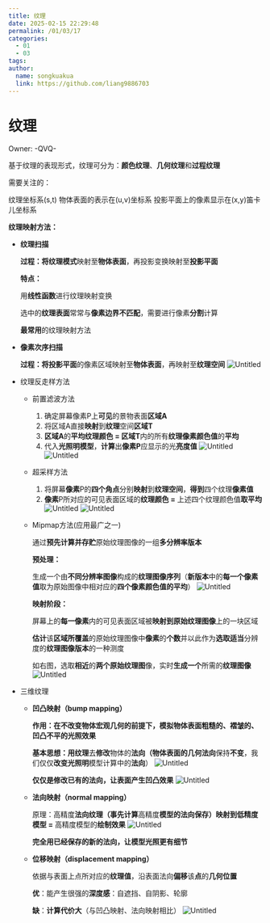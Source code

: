 ```yaml
---
title: 纹理
date: 2025-02-15 22:29:48
permalink: /01/03/17
categories: 
  - 01
  - 03
tags: 
author:
  name: songkuakua
  link: https://github.com/liang9886703
---
```

# 纹理

Owner: -QVQ-

基于纹理的表现形式，纹理可分为：**颜色纹理**、**几何纹理**和**过程纹理**

需要关注的：

纹理坐标系(s,t)
物体表面的表示在(u,v)坐标系
投影平面上的像素显示在(x,y)笛卡儿坐标系

**纹理映射方法：**

- **纹理扫描**
    
    **过程：**将**纹理模式**映射至**物体表面**，再投影变换映射至**投影平面**
    
    **特点：**
    
    用**线性函数**进行纹理映射变换
    
    选中的**纹理表面**常常与**像素边界不匹配**，需要进行像素**分割**计算
    
    **最常用**的纹理映射方法
    
- **像素次序扫描**
    
    **过程：**将**投影平面**的像素区域映射至**物体表面**，再映射至**纹理空间**
![Untitled](./pic146.png)
    
- 纹理反走样方法
    - 前置滤波方法
        
        
        1. 确定屏幕像素P上**可见**的景物表面**区域A**
        2. 将区域A直接**映射**到**纹理**空间**区域T**
        3. **区域A**的**平均纹理颜色 = 区域T**内的所有**纹理像素颜色值**的**平均**
        4. 代入**光照明模型**，**计算**出**像素P**应显示的光**亮度值**
![Untitled](./pic147.png)
![Untitled](./pic148.png)
        
    - 超采样方法
        
        
        1. 将屏幕**像素**P的**四个角点**分别**映射**到**纹理空间**，**得到**四个纹理**像素值**
        2. **像素**P所对应的可见表面区域的**纹理颜色 =** 上述四个纹理颜色值**取平均**
![Untitled](./pic149.png)
![Untitled](./pic150.png)
        
    - Mipmap方法(应用最广之一)
        
        
        通过**预先计算并存贮**原始纹理图像的一组**多分辨率版本**
        
        **预处理：**
        
        生成一个由**不同分辨率图像**构成的**纹理图像序列**（**新版本**中的**每一个像素值**取为原始图像中相对应的**四个像素颜色值的平均**）
![Untitled](./pic151.png)
        
        **映射阶段：**
        
        屏幕上的**每一像素**内的可见表面区域被**映射到原始纹理图像**上的一块区域
        
        **估计**该**区域所覆盖**的原始纹理图像中**像素**的**个数**并以此作为**选取适当**分辨度的**纹理图像版本**的一种测度
        
        如右图，选取**相近**的**两个原始纹理图**像，实时**生成一个**所需的**纹理图像**
![Untitled](./pic152.png)
        
- 三维纹理
    - **凹凸映射（bump mapping）**
        
        
        **作用：**在不改变物体宏观几何的前提下，**模拟**物体表面**粗糙的、褶皱的、凹凸不平的光照效果**
        
        **基本思想：**用**纹理**去**修改**物体的**法向（**物体**表面的几何法向**保持**不变**，我们仅仅**改变光照明**模型计算中的**法向**）
![Untitled](./pic153.png)
        
        **仅仅是修改已有的法向，让表面产生凹凸效果**
![Untitled](./pic154.png)
        
    - **法向映射（normal mapping）**
        
        原理：高精度**法向纹理（事先计算**高精度**模型的法向保存）**映射到**低精度模型 =** 高精度模型的**绘制效果**
![Untitled](./pic155.png)
        
        **完全用已经保存的新的法向，让模型光照更有细节**
        
    - **位移映射（displacement mapping）**
        
        依据与表面上点所对应的**纹理值**，沿表面法向**偏移**该**点**的**几何位置**
        
        **优**：能产生很强的**深度感**：自遮挡、自阴影、轮廓
        
        **缺**：**计算代价大**（与凹凸映射、法向映射相比）
![Untitled](./pic156.png)